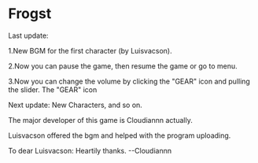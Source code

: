 # Frogst
Last update:

1.New BGM for the first character (by Luisvacson).

2.Now you can pause the game, then resume the game or go to menu.

3.Now you can change the volume by clicking the "GEAR" icon and pulling the slider. The "GEAR" icon

Next update:
New Characters, and so on.

The major developer of this game is Cloudiannn actually.

Luisvacson offered the bgm and helped with the program uploading.

To dear Luisvacson:
  Heartily thanks.    --Cloudiannn
